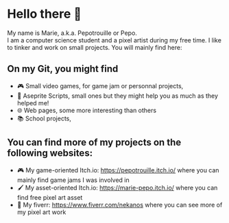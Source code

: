 # Hello there 🎃
My name is Marie, a.k.a. Pepotrouille or Pepo.  
I am a computer science student and a pixel artist during my free time. I like to tinker and work on small projects. You will mainly find here:

## On my Git, you might find 
- 🎮 Small video games, for game jam or personnal projects,
- 🎨 Aseprite Scripts, small ones but they might help you as much as they helped me!
- 🌐 Web pages, some more interesting than others
- 📚 School projects, 

## You can find more of my projects on the following websites:
- 🎮 My game-oriented Itch.io: https://pepotrouille.itch.io/ where you can mainly find game jams I was involved in
- 🖌️ My asset-oriented Itch.io: https://marie-pepo.itch.io/ where you can find free pixel art asset
- 🎨 My fiverr: https://www.fiverr.com/nekanos where you can see more of my pixel art work


<!--
**Pepotrouille/Pepotrouille** is a ✨ _special_ ✨ repository because its `README.md` (this file) appears on your GitHub profile.

Here are some ideas to get you started:

- 🔭 I’m currently working on ...
- 🌱 I’m currently learning ...
- 👯 I’m looking to collaborate on ...
- 🤔 I’m looking for help with ...
- 💬 Ask me about ...
- 📫 How to reach me: ...
- 😄 Pronouns: ...
- ⚡ Fun fact: ...
-->
